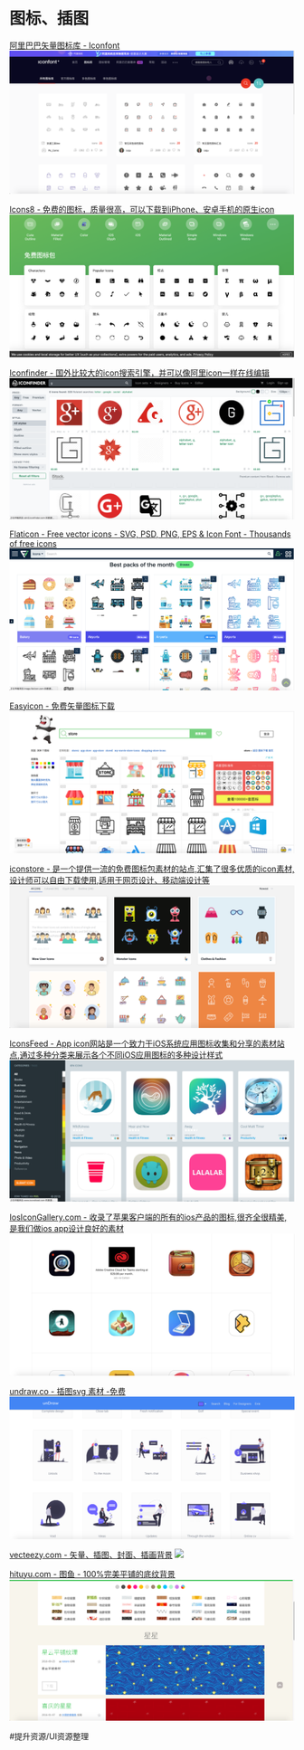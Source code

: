 # 图标、插图

[阿里巴巴矢量图标库 - Iconfont](https://www.iconfont.cn/collections/i)
![](img/47C70E15-D8EC-4580-B92E-0111FF2B9ACC.png)

[Icons8 - 免费的图标，质量很高，可以下载到iPhone、安卓手机的原生icon](https://icons8.cn/icons)
![](img/EFEEFB25-FB0D-4AFD-882E-8DF5619735A0.png)


[Iconfinder - 国外比较大的icon搜索引擎，并可以像阿里icon一样在线编辑](https://www.iconfinder.com/)
![](img/12B92592-F0D4-4218-A598-D677052F394E.png)

[Flaticon - Free vector icons - SVG, PSD, PNG, EPS & Icon Font - Thousands of free icons](https://www.flaticon.com/)
![](img/23621651-ECFE-431E-A25B-3CBEC0F6070C.png)

[Easyicon  - 免费矢量图标下载](https://www.easyicon.net/iconsearch/store/?s=addtime_DESC)
![](img/7B6BAD38-17DE-4951-89C1-11D7E0230846.png)

[iconstore - 是一个提供一流的免费图标包素材的站点,汇集了很多优质的icon素材,设计师可以自由下载使用,适用于网页设计、移动端设计等](https://iconstore.co/)
![](img/D6697CE2-2F7F-4D79-AEF6-706346D9133E.png)


[IconsFeed - App icon网站是一个致力于iOS系统应用图标收集和分享的素材站点,通过多种分类来展示各个不同iOS应用图标的多种设计样式](http://www.iconsfeed.com/)
![](img/98910259-5DF2-4C6C-9829-36B4EC003C70.png)

[IosIconGallery.com - 收录了苹果客户端的所有的ios产品的图标,很齐全很精美,是我们做ios app设计良好的素材](https://www.iosicongallery.com/)
![](img/658646DF-F04C-4375-BD08-3A2C9E2C0E43.png)

[undraw.co - 插图svg 素材 -免费](https://undraw.co/illustrations)
![](img/72B12DB4-2474-4885-B426-9EE1A6BC00D2.png)

[vecteezy.com - 矢量、插图、封面、插画背景](https://www.vecteezy.com/)
![](img/06782512-8739-4A12-BA1E-F105618D6A5E.png)

[hituyu.com - 图鱼 - 100%完美平铺的底纹背景](http://www.hituyu.com/)
![](img/BEB2B08D-D91C-4AA8-BFE5-6DB0908A3654.png)


#提升资源/UI资源整理